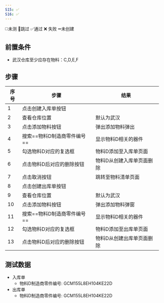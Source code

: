 ```yaml
---
S15: ✅
S16: ✅
---
```

◻️未测    🚫跳过     ✅通过    ❌ 失败    ➖未创建

## 前置条件

- 武汉仓库至少应存在物料：C,D,E,F

## 步骤

| 序号  | 步骤               | 结果            |
| --- | ---------------- | ------------- |
| 1   | 点击创建入库单按钮        |               |
| 2   | 查看仓库位置           | 默认为武汉         |
| 3   | 点击添加物料按钮         | 弹出添加物料弹出      |
| 4   | 搜索==物料D制造商零件编号== | 显示物料D相关的器件    |
| 5   | 勾选物料D对应的复选框      | 物料D添加至入库单页面   |
| 6   | 点击物料D后对应的删除按钮    | 物料D从创建入库单页面删除 |
| 7   | 点击取消按钮           | 跳转至物料清单页面     |
| 8   | 点击创建出库单按钮        |               |
| 9   | 查看仓库位置           | 默认为武汉         |
| 10  | 点击添加物料按钮         | 弹出添加物料弹窗      |
| 11  | 搜索==物料D制造商零件编号== | 显示物料D相关的器件    |
| 12  | 勾选物料D对应的复选框      | 物料D添加至出库单页面   |
| 13  | 点击物料D后对应的删除按钮    | 物料D从创建出库单页面删除 |

## 测试数据

- 入库单
	- 物料D制造商零件编号: GCM155L8EH104KE22D
- 出库单
	- 物料D制造商零件编号: GCM155L8EH104KE22D
